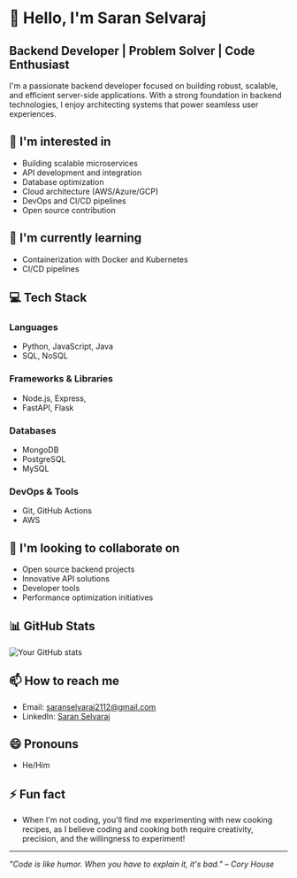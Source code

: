 # 👋 Hello, I'm Saran Selvaraj

## Backend Developer | Problem Solver | Code Enthusiast

I'm a passionate backend developer focused on building robust, scalable, and efficient server-side applications. With a strong foundation in backend technologies, I enjoy architecting systems that power seamless user experiences.

## 👀 I'm interested in
- Building scalable microservices
- API development and integration
- Database optimization
- Cloud architecture (AWS/Azure/GCP)
- DevOps and CI/CD pipelines
- Open source contribution

## 🌱 I'm currently learning
- Containerization with Docker and Kubernetes
- CI/CD pipelines

## 💻 Tech Stack
### Languages
- Python, JavaScript, Java
- SQL, NoSQL

### Frameworks & Libraries
- Node.js, Express, 
- FastAPI, Flask

### Databases
- MongoDB
- PostgreSQL
- MySQL

### DevOps & Tools
- Git, GitHub Actions
- AWS

## 💞️ I'm looking to collaborate on
- Open source backend projects
- Innovative API solutions
- Developer tools
- Performance optimization initiatives

## 📊 GitHub Stats
![Your GitHub stats](https://github-readme-stats.vercel.app/api?username=Saran-official-59&show_icons=true&theme=radical)

## 📫 How to reach me
- Email: saranselvaraj2112@gmail.com
- LinkedIn: [Saran Selvaraj](https://www.linkedin.com/in/saranselvaraj-backend-developer/)


## 😄 Pronouns
- He/Him

## ⚡ Fun fact
- When I'm not coding, you'll find me experimenting with new cooking recipes, as I believe coding and cooking both require creativity, precision, and the willingness to experiment!

---

*"Code is like humor. When you have to explain it, it's bad." – Cory House*

<!---
Saran-official-59/Saran-official-59 is a ✨ special ✨ repository because its `README.md` (this file) appears on your GitHub profile.
You can click the Preview link to take a look at your changes.
--->
